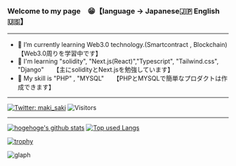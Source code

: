 ### Welcome to my page　😁【language -> Japanese🇯🇵  English🇺🇸】
***
- 🌱 I’m currently learning Web3.0 technology.(Smartcontract , Blockchain)　　【Web3.0周りを学習中です】
- 🌵 I'm learning "solidity", "Next.js(React)","Typescript", "Tailwind.css", "Django"　　【主にsolidityとNext.jsを勉強しています】
- 🥦 My skill is "PHP" , "MYSQL"　　【PHPとMYSQLで簡単なプロダクトは作成できます】
***


[![Twitter: maki_saki](https://img.shields.io/twitter/follow/dai_fukuoka?style=social)](https://twitter.com/dai_fukuoka)
![Visitors](https://visitor-badge.glitch.me/badge?page_id=daideguchi&left_color=gray&right_color=blue)
 
***

<!-- リポジトリステータス -->
[![hogehoge's github stats](https://github-readme-stats.vercel.app/api?username=daideguchi&hide=contribs&count_private=true&show_icons=true&theme=tokyonight)](https://github.com/daideguchi/)
[![Top used Langs](https://github-readme-stats.vercel.app/api/top-langs/?username=daideguchi&layout=compact&theme=tokyonight)](https://github.com/daideguchi/)

[![trophy](https://github-profile-trophy.vercel.app/?username=daideguchi)](https://github.com/ryo-ma/github-profile-trophy)

![glaph](https://github-profile-summary-cards.vercel.app/api/cards/profile-details?username=daideguchi&theme=dracula)

